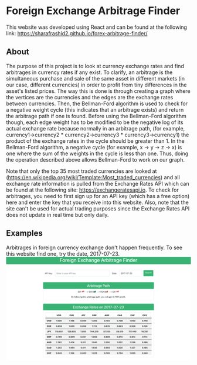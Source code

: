 # Foreign Exchange Arbitrage Finder

This website was developed using React and can be found at the following link:
https://sharafrashid2.github.io/forex-arbitrage-finder/

## About

The purpose of this project is to look at currency exchange rates and find arbitrages in currency rates if any exist. To clarify, an arbitrage is the simultaneous purchase and sale of the same asset in different markets (in our case, different currencies) in order to profit from tiny differences in the asset's listed prices. The way this is done is through creating a graph where the vertices are the currencies and the edges are the exchange rates between currencies. Then, the Bellman-Ford algorithm is used to check for a negative weight cycle (this indicates that an arbitrage exists) and return the arbitrage path if one is found. Before using the Bellman-Ford algorithm though, each edge weight has to be modified to be the negative log of its actual exchange rate because normally in an arbitrage path, (for example, currency1->currency2 * currency2->currency3 * currency3->currency1) the product of the exchange rates in the cycle should be greater than 1. In the Bellman-Ford algorithm, a negative cycle (for example, x -> y -> z -> x) is one where the sum of the weights in the cycle is less than one. Thus, doing the operation described above allows Bellman-Ford to work on our graph.

Note that only the top 35 most traded currencies are looked at (https://en.wikipedia.org/wiki/Template:Most_traded_currencies) and all exchange rate information is pulled from the Exchange Rates API which can be found at the following site: https://exchangeratesapi.io. To check for arbitrages, you need to first sign up for an API key (which has a free option) here and enter the key that you receive into this website. Also, note that the site can't be used for actual trading purposes since the Exchange Rates API does not update in real time but only daily.

## Examples

Arbitrages in foreign currency exchange don't happen frequently. To see this website find one, try the date, 2017-07-23.
![alt text](https://github.com/sharafrashid2/forex-arbitrage-finder/blob/master/public/forex_example.png)
